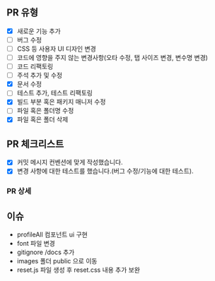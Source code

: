 ## PR 유형

- [x] 새로운 기능 추가
- [ ] 버그 수정
- [ ] CSS 등 사용자 UI 디자인 변경
- [ ] 코드에 영향을 주지 않는 변경사항(오타 수정, 탭 사이즈 변경, 변수명 변경)
- [ ] 코드 리팩토링
- [ ] 주석 추가 및 수정
- [x] 문서 수정
- [ ] 테스트 추가, 테스트 리팩토링
- [x] 빌드 부분 혹은 패키지 매니저 수정
- [ ] 파일 혹은 폴더명 수정
- [x] 파일 혹은 폴더 삭제

## PR 체크리스트

<!-- PR이 다음 요구 사항을 충족하는지 확인하세요. -->

- [x] 커밋 메시지 컨벤션에 맞게 작성했습니다.
- [x] 변경 사항에 대한 테스트를 했습니다.(버그 수정/기능에 대한 테스트).

### PR 상세

## 이슈

<!-- 커밋 내용 -->

- profileAll 컴포넌트 ui 구현
- font 파일 변경
- gitignore /docs 추가
- images 폴더 public 으로 이동
- reset.js 파일 생성 후 reset.css 내용 추가 보완

<!-- 이슈 키워드와 함께 #을 입력한 후 이슈 번호를 선택해주세요. -->
<!-- 예시 : resolves #1 -->

